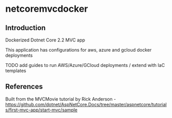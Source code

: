 # netcoremvcdocker

## Introduction
Dockerized Dotnet Core 2.2 MVC app

This application has configurations for aws, azure and gcloud docker deployments

TODO add guides to run AWS/Azure/GCloud deployments / extend with IaC templates

## References
Built from the MVCMovie tutorial by Rick Anderson - https://github.com/dotnet/AspNetCore.Docs/tree/master/aspnetcore/tutorials/first-mvc-app/start-mvc/sample
